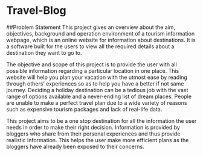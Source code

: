 # Travel-Blog
##Problem Statement 
This project gives an overview about the aim, objectives, background and operation environment of a tourism information webpage, which is an online website for information about destinations. 
It is a software built for the users to view all the required details about a destination they want to go to.
 
 


The objective and scope of this project is to provide the user with all possible information regarding a particular location in one place. This website will help you plan your vacation with the utmost ease by reading through others’ experiences so as to help you have a better if not same journey. Deciding a holiday destination can be a tedious job with the vast range of options available and a never-ending list of dream places. People are unable to make a perfect travel plan due to a wide variety of reasons such as expensive tourism packages and lack of real-life data.

This project aims to be a one stop destination for all the information the user needs in order to make their right decision. Information is provided by bloggers who share from their personal experiences and thus provide realistic information. This helps the user make more efficient plans as the bloggers have already been exposed to their concerns.
